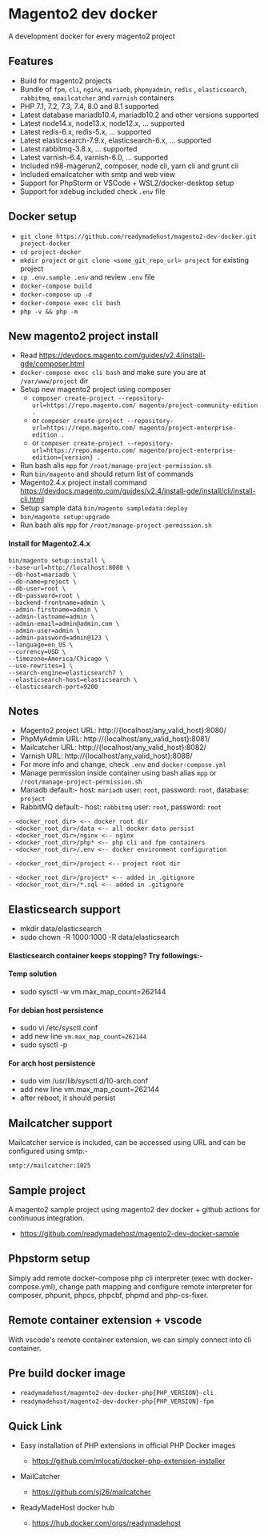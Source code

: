 # Magento2 dev docker

A development docker for every magento2 project


## Features

- Build for magento2 projects
- Bundle of `fpm`, `cli`, `nginx`, `mariadb`, `phpmyadmin`, `redis` , `elasticsearch`, `rabbitmq`, `emailcatcher` and `varnish` containers
- PHP 7.1, 7.2, 7.3, 7.4, 8.0 and 8.1 supported
- Latest database mariadb10.4, mariadb10.2 and other versions supported
- Latest node14.x, node13.x, node12.x, ... supported
- Latest redis-6.x, redis-5.x, ... supported
- Latest elasticsearch-7.9.x, elasticsearch-6.x, ... supported
- Latest rabbitmq-3.8.x, ... supported
- Latest varnish-6.4, varnish-6.0, ... supported
- Included n98-magerun2, composer, node cli, yarn cli and grunt cli
- Included emailcatcher with smtp and web view
- Support for PhpStorm or VSCode + WSL2/docker-desktop setup
- Support for xdebug included check `.env` file


## Docker setup

- `git clone https://github.com/readymadehost/magento2-dev-docker.git project-docker`
- `cd project-docker`
- `mkdir project` or `git clone <some_git_repo_url> project` for existing project
- `cp .env.sample .env` and review `.env` file
- `docker-compose build`
- `docker-compose up -d`
- `docker-compose exec cli bash`
- `php -v && php -m`


## New magento2 project install

- Read https://devdocs.magento.com/guides/v2.4/install-gde/composer.html
- `docker-compose exec cli bash` and make sure you are at `/var/www/project` dir
- Setup new magento2 project using composer
  - `composer create-project --repository-url=https://repo.magento.com/ magento/project-community-edition .`
  - or `composer create-project --repository-url=https://repo.magento.com/ magento/project-enterprise-edition .`
  - or `composer create-project --repository-url=https://repo.magento.com/ magento/project-enterprise-edition={version} .`
- Run bash alis `mpp` for `/root/manage-project-permission.sh`
- Run `bin/magento` and should return list of commands
- Magento2.4.x project install command https://devdocs.magento.com/guides/v2.4/install-gde/install/cli/install-cli.html
- Setup sample data `bin/magento sampledata:deploy`
- `bin/magento setup:upgrade`
- Run bash alis `mpp` for `/root/manage-project-permission.sh`

#### Install for Magento2.4.x

```
bin/magento setup:install \
--base-url=http://localhost:8080 \
--db-host=mariadb \
--db-name=project \
--db-user=root \
--db-password=root \
--backend-frontname=admin \
--admin-firstname=admin \
--admin-lastname=admin \
--admin-email=admin@admin.com \
--admin-user=admin \
--admin-password=admin@123 \
--language=en_US \
--currency=USD \
--timezone=America/Chicago \
--use-rewrites=1 \
--search-engine=elasticsearch7 \
--elasticsearch-host=elasticsearch \
--elasticsearch-port=9200
```


## Notes

- Magento2 project URL: http://{localhost/any_valid_host}:8080/
- PhpMyAdmin URL: http://{localhost/any_valid_host}:8081/
- Mailcatcher URL: http://{localhost/any_valid_host}:8082/
- Varnish URL: http://{localhost/any_valid_host}:8088/
- For more info and change, check `.env` and `docker-compose.yml`
- Manage permission inside container using bash alias `mpp` or `/root/manage-project-permission.sh`
- Mariadb default:- host: `mariadb` user: `root`, password: `root`, database: `project`
- RabbitMQ default:- host: `rabbitmq` user: `root`, password: `root`

```text
- <docker_root_dir> <-- docker root dir
- <docker_root_dir>/data <-- all docker data persist
- <docker_root_dir>/nginx <-- nginx
- <docker_root_dir>/php* <-- php cli and fpm containers
- <docker_root_dir>/.env <-- docker environment configuration

- <docker_root_dir>/project <-- project root dir

- <docker_root_dir>/project* <-- added in .gitignore
- <docker_root_dir>/*.sql <-- added in .gitignore
```

## Elasticsearch support

- mkdir data/elasticsearch
- sudo chown -R 1000:1000 -R data/elasticsearch

#### Elasticsearch container keeps stopping? Try followings:-

#### Temp solution

- sudo sysctl -w vm.max_map_count=262144

#### For debian host persistence

- sudo vi /etc/sysctl.conf
- add new line `vm.max_map_count=262144`
- sudo sysctl -p

#### For arch host persistence

- sudo vim /usr/lib/sysctl.d/10-arch.conf
- add new line vm.max_map_count=262144
- after reboot, it should persist


## Mailcatcher support

Mailcatcher service is included, can be accessed using URL and can be configured using smtp:-

```
smtp://mailcatcher:1025
```


## Sample project
A magento2 sample project using magento2 dev docker + github actions for continuous integration.

- https://github.com/readymadehost/magento2-dev-docker-sample


## Phpstorm setup

Simply add remote docker-compose php cli interpreter (exec with docker-compose.yml), change path mapping and configure remote interpreter for composer, phpunit, phpcs, phpcbf, phpmd and php-cs-fixer.


## Remote container extension + vscode

With vscode's remote container extension, we can simply connect into cli container.


## Pre build docker image

- `readymadehost/magento2-dev-docker-php{PHP_VERSION}-cli`
- `readymadehost/magento2-dev-docker-php{PHP_VERSION}-fpm`


## Quick Link

* Easy installation of PHP extensions in official PHP Docker images
    - https://github.com/mlocati/docker-php-extension-installer

* MailCatcher
    - https://github.com/sj26/mailcatcher

* ReadyMadeHost docker hub
    - https://hub.docker.com/orgs/readymadehost